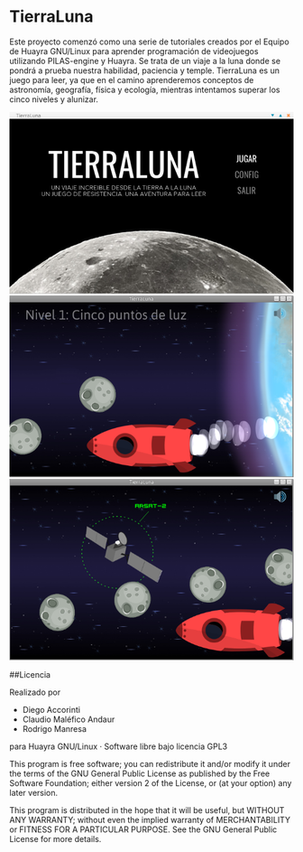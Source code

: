 # TierraLuna

Este proyecto comenzó como una serie de tutoriales creados por el Equipo de Huayra GNU/Linux para aprender programación de videojuegos utilizando PILAS-engine y Huayra. Se trata de un viaje a la luna donde se pondrá a prueba nuestra habilidad, paciencia y temple. TierraLuna es un juego para leer, ya que en el camino aprenderemos conceptos de astronomía, geografía, física y ecología, mientras intentamos superar los cinco niveles y alunizar.

![](imagenes/preview.png)
![](imagenes/preview2.png)
![](imagenes/preview3.png)


##Licencia

Realizado por

* Diego Accorinti
* Claudio Maléfico Andaur
* Rodrigo Manresa

para Huayra GNU/Linux · Software libre bajo licencia GPL3 


This program is free software; you can redistribute it and/or modify
 it under the terms of the GNU General Public License as published by
the Free Software Foundation; either version 2 of the License, or
(at your option) any later version.

This program is distributed in the hope that it will be useful,
but WITHOUT ANY WARRANTY; without even the implied warranty of
MERCHANTABILITY or FITNESS FOR A PARTICULAR PURPOSE.  See the
GNU General Public License for more details.
